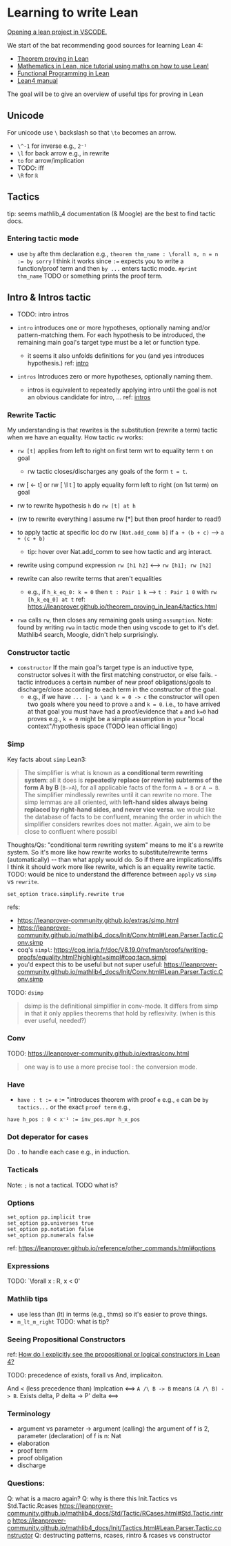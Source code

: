 # Learning to write Lean

[Opening a lean project in VSCODE.](https://proofassistants.stackexchange.com/questions/2760/how-does-one-create-a-lean-project-and-have-mathlib-import-work-when-not-creatin/3779#3779)

We start of the bat recommending good sources for learning Lean 4:
- [Theorem proving in Lean](https://leanprover.github.io/theorem_proving_in_lean4/)
- [Mathematics in Lean, nice tutorial using maths on how to use Lean!](https://leanprover-community.github.io/mathematics_in_lean/)
- [Functional Programming in Lean](https://leanprover.github.io/functional_programming_in_lean/)
- [Lean4 manual](https://lean-lang.org/lean4/doc/whatIsLean.html)

The goal will be to give an overview of useful tips for proving in Lean

## Unicode

For unicode use `\` backslash so that `\to` becomes an arrow. 
- `\^-1` for inverse e.g., `2⁻¹`
- `\l` for back arrow e.g., in rewrite
- `to` for arrow/implication
- TODO: iff
- `\R` for `ℝ`

## Tactics
tip: seems mathlib_4 documentation (& Moogle) are the best to find tactic docs.

### Entering tactic mode

- use `by` afte thm declaration e.g., `theorem thm_name : \forall n, n = n := by sorry` I think it works since `:=` expects you to write a function/proof term and then `by ...` enters tactic mode. `#print thm_name` TODO or something prints the proof term.

## Intro & Intros tactic
- TODO: intro intros

- `intro` introduces one or more hypotheses, optionally naming and/or pattern-matching them. For each hypothesis to be introduced, the remaining main goal's target type must be a let or function type.
  - it seems it also unfolds definitions for you (and yes introduces hypothesis.)
ref: [intro](https://leanprover-community.github.io/mathlib4_docs/Init/Tactics.html#Lean.Parser.Tactic.intro)

- `intros` Introduces zero or more hypotheses, optionally naming them.
  - intros is equivalent to repeatedly applying intro until the goal is not an obvious candidate for intro, ...
ref: [intros](https://leanprover-community.github.io/mathlib4_docs/Init/Tactics.html#Lean.Parser.Tactic.intros)

### Rewrite Tactic

My understanding is that rewrites is the substitution (rewrite a term) tactic when we have an equality. 
How tactic `rw` works:
- `rw [t]` applies from left to right on first term wrt to equality term `t` on goal
  - rw tactic closes/discharges any goals of the form `t = t`.
- rw [ <- t] or rw [ \l t ] to apply equality form left to right (on 1st term) on goal
- rw to rewrite hypothesis `h` do `rw [t] at h` 
- (rw to rewrite everything I assume rw [*] but then proof harder to read!)
- to apply tactic at specific loc do rw `[Nat.add_comm b]` if `a + (b + c)` --> `a + (c + b)`
  - tip: hover over Nat.add_comm to see how tactic and arg interact.
- rewrite using compund expression `rw [h1 h2]` <--> `rw [h1]; rw [h2]`
- rewrite can also rewrite terms that aren't equalities 
  - e.g., if `h_k_eq_0: k = 0` then `t : Pair 1 k` --> `t : Pair 1 0` with `rw [h_k_eq_0] at t`
ref: https://leanprover.github.io/theorem_proving_in_lean4/tactics.html

- `rwa` calls `rw`, then closes any remaining goals using `assumption`. Note: found by writing `rwa` in tactic mode then using vscode to get to it's def. Mathlib4 search, Moogle, didn't help surprisingly.

### Constructor tactic

- `constructor` If the main goal's target type is an inductive type, constructor solves it with the first matching constructor, or else fails.
  -tactic introduces a certain number of new proof obligations/goals to discharge/close according to each term in the constructor of the goal. 
  - e.g., if we have `... |- a \and k = 0 -> c` the constructor will open two goals where you need to prove `a` and `k = 0`. i.e., to have arrived at that goal you must have had a proof/evidence that `a` and `k=0` had proves e.g., `k = 0` might be a simple assumption in your "local context"/hypothesis space (TODO lean official lingo)

### Simp

Key facts about `simp` Lean3:
> The simplifier is what is known as **a conditional term rewriting system**: all it does is **repeatedly replace (or rewrite) subterms of the form A by B** (`B->A`), for all applicable facts of the form `A = B` or `A ↔ B`. The simplifier mindlessly rewrites until it can rewrite no more. The simp lemmas are all oriented, with **left-hand sides always being replaced by right-hand sides, and never vice versa**. 
> we would like the database of facts to be confluent, meaning the order in which the simplifier considers rewrites does not matter. Again, we aim to be close to confluent where possibl


Thoughts/Qs: "conditional term rewriting system" means to me it's a rewrite system. So it's more like how rewrite works to substitute/rewrite terms (automatically) -- than what apply would do. So if there are implications/iffs I think it should work more like rewrite, which is an equality rewrite tactic.
TODO: would be nice to understand the difference between `apply` vs `simp` vs `rewrite`.

```lean
set_option trace.simplify.rewrite true
```

refs:
  - https://leanprover-community.github.io/extras/simp.html
  - https://leanprover-community.github.io/mathlib4_docs/Init/Conv.html#Lean.Parser.Tactic.Conv.simp
  - coq's `simpl`: https://coq.inria.fr/doc/V8.19.0/refman/proofs/writing-proofs/equality.html?highlight=simpl#coq:tacn.simpl
  - you'd expect this to be useful but not super useful: https://leanprover-community.github.io/mathlib4_docs/Init/Conv.html#Lean.Parser.Tactic.Conv.simp


TODO: `dsimp`
> dsimp is the definitional simplifier in conv-mode. It differs from simp in that it only applies theorems that hold by reflexivity. (when is this ever useful, needed?)

### Conv
TODO: https://leanprover-community.github.io/extras/conv.html

> one way is to use a more precise tool : the conversion mode.

### Have
- `have : t := e` := "introduces theorem with proof `e` e.g., `e` can be `by tactics...` or the exact `proof term`
e.g.,
```lean
have h_pos : 0 < x⁻¹ := inv_pos.mpr h_x_pos
```

### Dot deperator for cases
Do `.` to handle each case e.g., in induction.


### Tacticals
Note: `;` is not a tactical. TODO what is?

### Options

```lean4
set_option pp.implicit true
set_option pp.universes true
set_option pp.notation false
set_option pp.numerals false
```

ref: https://leanprover.github.io/reference/other_commands.html#options

### Expressions

TODO: `\forall x : R, x < 0'

### Mathlib tips

- use less than (lt) in terms (e.g., thms) so it's easier to prove things.
- `m_lt_m_right` TODO: what is tip?

### Seeing Propositional Constructors
ref: [How do I explicitly see the propositional or logical constructors in Lean 4?](https://proofassistants.stackexchange.com/questions/3794/how-do-i-explicitly-see-the-propositional-or-logical-constructors-in-lean-4)

TODO: precedence of exists, forall vs And, implicaiton. 

And < (less precedence than) Implcation <==> `A /\ B -> B` means `(A /\ B) -> B`.
Exists delta, P delta -> P' delta <==>

### Terminology

- argument vs parameter -> argument (calling) the argument of f is 2, parameter (declaration) of f is n: Nat
- elaboration
- proof term
- proof obligation
- discharge

### Questions:
Q: what is a macro again?
Q: why is there this Init.Tactics vs Std.Tactic.Rcases 
https://leanprover-community.github.io/mathlib4_docs/Std/Tactic/RCases.html#Std.Tactic.rintro
https://leanprover-community.github.io/mathlib4_docs/Init/Tactics.html#Lean.Parser.Tactic.constructor
Q: destructing patterns, rcases, rintro & rcases vs constructor
